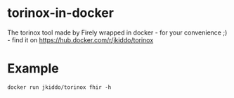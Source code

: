 # torinox-in-docker
The torinox tool made by Firely wrapped in docker - for your convenience ;) - find it on https://hub.docker.com/r/jkiddo/torinox

# Example
```
docker run jkiddo/torinox fhir -h
```
